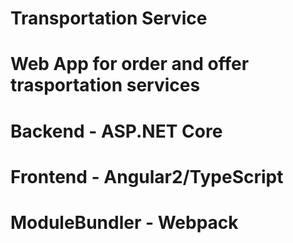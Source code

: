 # Transportation Service
# Web App for order and offer trasportation services
# Backend - ASP.NET Core
# Frontend - Angular2/TypeScript
# ModuleBundler - Webpack 
